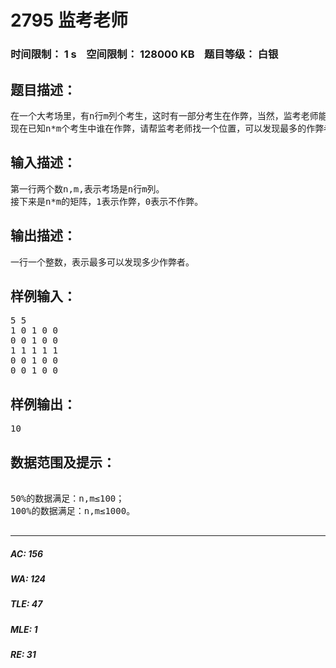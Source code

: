 # 2795 监考老师   
### 时间限制： 1 s&nbsp;&nbsp;&nbsp;&nbsp;空间限制： 128000 KB&nbsp;&nbsp;&nbsp;&nbsp;题目等级： 白银  
## 题目描述：  

<pre>
在一个大考场里，有n行m列个考生，这时有一部分考生在作弊，当然，监考老师能发现他们。但是只有一个监考老师，他由于高度近视，只能发现与他同行同列的作弊者，而且由于监考老师年老体弱，在考试过程中无法移动。
现在已知n*m个考生中谁在作弊，请帮监考老师找一个位置，可以发现最多的作弊者（监考老师可以和某个考生在同一位置）。如果监考老师所在的位置上的考生在作弊，那么监考老师先前后看，发现他作弊，再左右看，又发现他作弊，算做发现2个考生作弊。
</pre>
  
  
## 输入描述：  

<pre>
第一行两个数n,m,表示考场是n行m列。
接下来是n*m的矩阵，1表示作弊，0表示不作弊。
</pre>
  
  
## 输出描述：  

<pre>
一行一个整数，表示最多可以发现多少作弊者。
</pre>
  
  
## 样例输入：  

<pre>
5 5
1 0 1 0 0
0 0 1 0 0
1 1 1 1 1
0 0 1 0 0
0 0 1 0 0
</pre>
  
  
## 样例输出：  

<pre>
10
</pre>
  
  
## 数据范围及提示：  

<pre>

50%的数据满足：n,m≤100；
100%的数据满足：n,m≤1000。

</pre>
  
  
***  

##### AC: 156  
##### WA: 124  
##### TLE: 47  
##### MLE: 1  
##### RE: 31  
